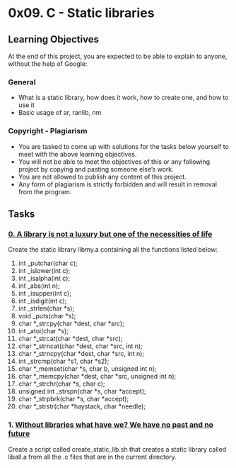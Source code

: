 # 0x09. C - Static libraries
## Learning Objectives
At the end of this project, you are expected to be able to explain to anyone, without the help of Google:
### General
- What is a static library, how does it work, how to create one, and how to use it
- Basic usage of ar, ranlib, nm
### Copyright - Plagiarism
- You are tasked to come up with solutions for the tasks below yourself to meet with the above learning objectives.
- You will not be able to meet the objectives of this or any following project by copying and pasting someone else’s work.
- You are not allowed to publish any content of this project.
- Any form of plagiarism is strictly forbidden and will result in removal from the program.
## Tasks
### [0. A library is not a luxury but one of the necessities of life](libmy.a)
Create the static library libmy.a containing all the functions listed below:
1. int _putchar(char c);
2. int _islower(int c);
3. int _isalpha(int c);
4. int _abs(int n);
5. int _isupper(int c);
6. int _isdigit(int c);
7. int _strlen(char *s);
8. void _puts(char *s);
9. char *_strcpy(char *dest, char *src);
10. int _atoi(char *s);
11. char *_strcat(char *dest, char *src);
12. char *_strncat(char *dest, char *src, int n);
13. char *_strncpy(char *dest, char *src, int n);
14. int _strcmp(char *s1, char *s2);
15. char *_memset(char *s, char b, unsigned int n);
16. char *_memcpy(char *dest, char *src, unsigned int n);
17. char *_strchr(char *s, char c);
18. unsigned int _strspn(char *s, char *accept);
19. char *_strpbrk(char *s, char *accept);
20. char *_strstr(char *haystack, char *needle);
### 1. [Without libraries what have we? We have no past and no future](create_static_lib.sh)
Create a script called create_static_lib.sh that creates a static library called liball.a from all the .c files that are in the current directory.
